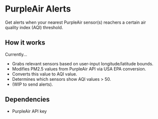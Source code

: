 # PurpleAir Alerts
Get alerts when your nearest PurpleAir sensor(s) reachers a certain air quality index (AQI) threshold.

## How it works
Currently...
- Grabs relevant sensors based on user-input longitude/latitude bounds.
- Modifies PM2.5 values from PurpleAir API via USA EPA conversion.
- Converts this value to AQI value.
- Determines which sensors show AQI values > 50.
- (WIP to send alerts).

## Dependencies
- PurpleAir API key
